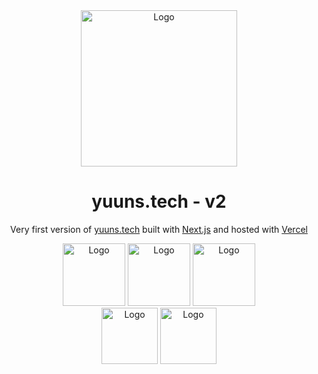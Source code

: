 <div align="center">
  <a href="https://www.yuuns.tech" target="_blank"><img alt="Logo" src="https://user-images.githubusercontent.com/42357900/218587106-9e98daa6-14bf-4244-9b04-781bdc39786b.svg" width="250" /></a>
</div>
<h1 align="center">
  yuuns.tech - v2
</h1>
<p align="center">
  Very first version of <a href="https://www.yuuns.tech" target="_blank">yuuns.tech</a> built with <a href="https://nextjs.org/" target="_blank">Next.js</a> and hosted with <a href="https://vercel.com/" target="_blank">Vercel</a>
</p>
<div align="center">
  <img alt="Logo" src="https://user-images.githubusercontent.com/42357900/218828330-592fc93d-d58f-4c78-95dd-4c48967a1619.png" height="100" />
  <img alt="Logo" src="https://user-images.githubusercontent.com/42357900/218827976-5f27e84e-577e-4578-b04a-8de12246274e.png" height="100" />
  <img alt="Logo" src="https://user-images.githubusercontent.com/42357900/218828205-2228cc0e-8cdc-4f6a-9dd8-a5793dd8ffe9.svg" width="100" />
  <br/>
  <img alt="Logo" src="https://user-images.githubusercontent.com/42357900/219872747-281e8987-9cbd-4cd9-b068-f0e8e23ad2bf.png" height="90" />
  <img alt="Logo" src="https://user-images.githubusercontent.com/42357900/218829328-e4d13281-93bf-488d-a36e-29a8c44580e1.svg" height="90" />
</div>
